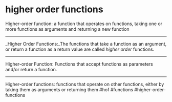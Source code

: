 # higher order functions
Higher-order function: a function that operates on functions, taking one or more functions as arguments and returning a new function
***
_Higher Order Functions:_The functions that take a function as an argument, or return a function as a return value are called _higher order_ functions.
****


Higher-order Function: Functions that accept functions as parameters and/or return a function.
****

Higher-order functions: functions that operate on other functions, either by taking them as arguments or returning them
#hof #functions #higher-order-functions

